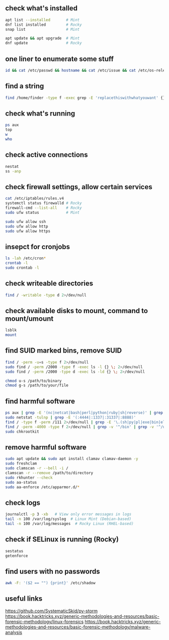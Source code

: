 ## check what's installed 
```sh
apt list --installed       # Mint
dnf list installed         # Rocky
snap list                  # Mint

apt update && apt upgrade  # Mint
dnf update                 # Rocky
```
## one liner to enumerate some stuff
```sh
id && cat /etc/passwd && hostname && cat /etc/issue && cat /etc/os-release && uname -a && ps aux && ip a && nmcli dev show && find / -writable -type d 2>/dev/null && find / -perm -u=s -type f 2>/dev/null 
``` 
## find a string
```sh
find /home/finder -type f -exec grep -E 'replacethiswithwhatyouwant' {} \; 2>/dev/null
```
## check what's running
```sh
ps aux
top
w
who

```
## check active connections
```sh
nestat
ss -anp 
```
## check firewall settings, allow certain services
```sh
cat /etc/iptables/rules.v4
systemctl status firewalld # Rocky
firewall-cmd --list-all    # Rocky
sudo ufw status            # Mint

sudo ufw allow ssh
sudo ufw allow http
sudo ufw allow https
```
## insepct for cronjobs
```sh
ls -lah /etc/cron* 
crontab -l
sudo crontab -l
```
## check writeable directories
```sh
find / -writable -type d 2>/dev/null 
```
## check available disks to mount, command to mount/umount
```sh
lsblk
mount 
```
## find SUID marked bins, remove SUID
```sh
find / -perm -u=s -type f 2>/dev/null
sudo find / -perm /2000 -type f -exec ls -l {} \; 2>/dev/null
sudo find / -perm /2000 -type d -exec ls -ld {} \; 2>/dev/null

chmod u-s /path/to/binary
chmod g-s /path/to/your/file
```
## find harmful software
```sh
ps aux | grep -E '(nc|netcat|bash|perl|python|ruby|sh|reverse)' | grep -v grep
sudo netstat -tulnp | grep -E '(:4444|:1337|:31337|:8888)'
find / -type f -perm /111 2>/dev/null | grep -E '\.(sh|py|pl|exe|bin|elf)$' > test.txt
find / -perm -4000 -type f 2>/dev/null | grep -v '^/bin' | grep -v '^/usr/bin'
sudo chkrootkit
```

## remove harmful software
```sh
sudo apt update && sudo apt install clamav clamav-daemon -y
sudo freshclam
sudo clamscan -r --bell -i /
clamscan -r --remove /path/to/directory
sudo rkhunter --check
sudo aa-status
sudo aa-enforce /etc/apparmor.d/*

```

## check logs
```sh
journalctl -p 3 -xb   # View only error messages in logs
tail -n 100 /var/log/syslog  # Linux Mint (Debian-based)
tail -n 100 /var/log/messages  # Rocky Linux (RHEL-based)
```

## check if SELinux is running (Rocky)
```sh
sestatus
getenforce
```

## find users with no passwords
```sh
awk -F: '($2 == "") {print}' /etc/shadow
```



## useful links
https://github.com/SystematicSkid/py-storm
https://book.hacktricks.xyz/generic-methodologies-and-resources/basic-forensic-methodology/linux-forensics
https://book.hacktricks.xyz/generic-methodologies-and-resources/basic-forensic-methodology/malware-analysis

